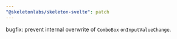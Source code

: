 ```yaml
---
"@skeletonlabs/skeleton-svelte": patch
---
```


bugfix: prevent internal overwrite of `ComboBox` `onInputValueChange`.
  
